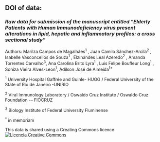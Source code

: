 ## DOI of data:
### *Raw data for submission of the manuscript entitled "Elderly Patients with Human Immunodeficiency virus present alterations in lipid, hepatic and  inflammatory profiles: a cross sectional study"*

Authors: Marilza Campos de Magalhães<sup>1</sup> , Juan Camilo Sánchez-Arcila<sup>2</sup> , Isabelle Vasconcellos de Souza<sup>1</sup> ,
Elzinandes Leal Azeredo<sup>2</sup> , Amanda Torrentes Carvalho<sup>3</sup>, Ana Carolina Brito Lyra<sup>1</sup> , Luis Felipe Boufleur
Long<sup>1</sup> , Soniza Vieira Alves-Leon<sup>1</sup>, Adilson José de Almeida<sup>1*</sup>

<sup>1</sup> University Hospital Gaffrée and Guinle- HUGG / Federal University of the State of Rio de Janeiro -UNIRIO

<sup>2</sup> Viral Immunology Laboratory / Oswaldo Cruz Institute / Oswaldo Cruz Foundation -– FIOCRUZ

<sup>3</sup> Biology Institute of Federal University Fluminense

<sup>*</sup> in memoriam


This data is shared using a Creating Commons licence <a rel="license" href="http://creativecommons.org/licenses/by-nc/4.0/"><img alt="Licencia Creative Commons" style="border-width:0" src="https://i.creativecommons.org/l/by-nc/4.0/88x31.png" /></a><br />
